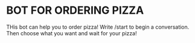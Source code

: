 <h1> BOT FOR ORDERING PIZZA </h1>
THis bot can help you to order pizza!
Write /start to begin a conversation.
Then choose what you want and wait for your pizza!